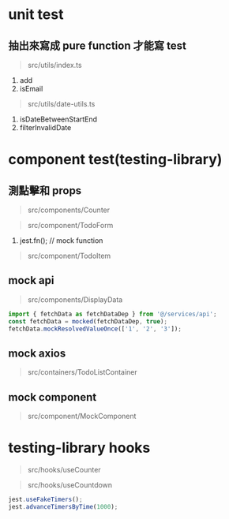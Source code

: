 # unit test
## 抽出來寫成 pure function 才能寫 test
> src/utils/index.ts
1. add
2. isEmail

> src/utils/date-utils.ts
1. isDateBetweenStartEnd
2. filterInvalidDate

# component test(testing-library)
## 測點擊和 props
> src/components/Counter

> src/component/TodoForm
1. jest.fn();  // mock function

> src/component/TodoItem 

## mock api
> src/components/DisplayData
```js
import { fetchData as fetchDataDep } from '@/services/api';
const fetchData = mocked(fetchDataDep, true);
fetchData.mockResolvedValueOnce(['1', '2', '3']);
```

## mock axios
> src/containers/TodoListContainer

## mock component
> src/component/MockComponent

# testing-library hooks
> src/hooks/useCounter

> src/hooks/useCountdown
```js
jest.useFakeTimers();
jest.advanceTimersByTime(1000);
```